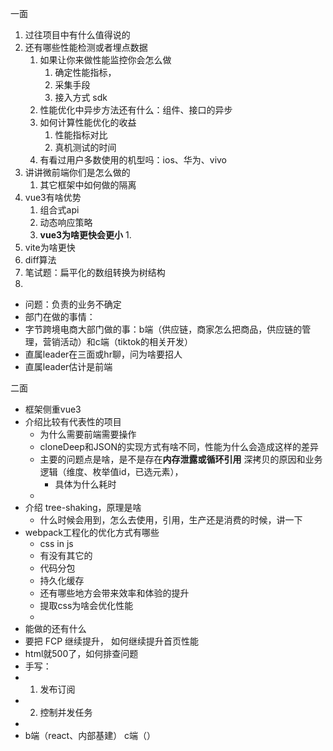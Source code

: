 一面
1. 过往项目中有什么值得说的
2. 还有哪些性能检测或者埋点数据
   1. 如果让你来做性能监控你会怎么做
      1. 确定性能指标，
      2. 采集手段
      3. 接入方式  sdk  
   2. 性能优化中异步方法还有什么：组件、接口的异步
   3. 如何计算性能优化的收益
      1. 性能指标对比
      2. 真机测试的时间
   4. 有看过用户多数使用的机型吗：ios、华为、vivo
3. 讲讲微前端你们是怎么做的
   1. 其它框架中如何做的隔离
4. vue3有啥优势
   1. 组合式api
   2. 动态响应策略
   3. **vue3为啥更快会更小**
      1. 
5. vite为啥更快
6. diff算法
7. 笔试题：扁平化的数组转换为树结构
8. 

- 问题：负责的业务不确定
- 部门在做的事情：
- 字节跨境电商大部门做的事：b端（供应链，商家怎么把商品，供应链的管理，营销活动）和c端（tiktok的相关开发）
- 直属leader在三面或hr聊，问为啥要招人
- 直属leader估计是前端

二面
- 框架侧重vue3
- 介绍比较有代表性的项目
  - 为什么需要前端需要操作
  - cloneDeep和JSON的实现方式有啥不同，性能为什么会造成这样的差异
  - 主要的问题点是啥，是不是存在**内存泄露或循环引用**  深拷贝的原因和业务逻辑（维度、枚举值id，已选元素），
    - 具体为什么耗时
  - 
- 介绍 tree-shaking，原理是啥
  - 什么时候会用到，怎么去使用，引用，生产还是消费的时候，讲一下
- webpack工程化的优化方式有哪些
  - css in js
  - 有没有其它的
  - 代码分包
  - 持久化缓存
  - 还有哪些地方会带来效率和体验的提升
  - 提取css为啥会优化性能
  - 
- 能做的还有什么
- 要把 FCP 继续提升，  如何继续提升首页性能
- html就500了，如何排查问题
- 手写：
- 1. 发布订阅
- 2. 控制并发任务
- 
- b端（react、内部基建）   c端（）
